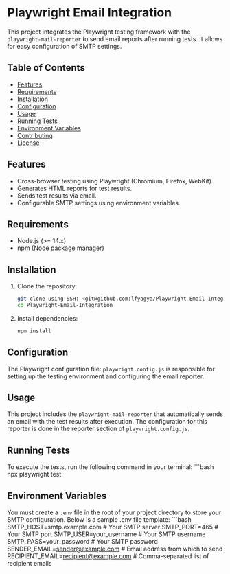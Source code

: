 # Playwright Email Integration

This project integrates the Playwright testing framework with the `playwright-mail-reporter` to send email reports after running tests. It allows for easy configuration of SMTP settings.

## Table of Contents

- [Features](#features)
- [Requirements](#requirements)
- [Installation](#installation)
- [Configuration](#configuration)
- [Usage](#usage)
- [Running Tests](#running-tests)
- [Environment Variables](#environment-variables)
- [Contributing](#contributing)
- [License](#license)

## Features

- Cross-browser testing using Playwright (Chromium, Firefox, WebKit).
- Generates HTML reports for test results.
- Sends test results via email.
- Configurable SMTP settings using environment variables.

## Requirements

- Node.js (>= 14.x)
- npm (Node package manager)

## Installation

1. Clone the repository:

   ```bash
   git clone using SSH: <git@github.com:lfyagya/Playwright-Email-Integration.git>
   cd Playwright-Email-Integration

2. Install dependencies:
    ```bash
    npm install

## Configuration
The Playwright configuration file: `playwright.config.js` is responsible for setting up the testing environment and configuring the email reporter.

## Usage
This project includes the `playwright-mail-reporter` that automatically sends an email with the test results after execution. The configuration for this reporter is done in the reporter section of `playwright.config.js`.

## Running Tests
To execute the tests, run the following command in your terminal:
    ```bash
    npx playwright test

## Environment Variables
You must create a `.env` file in the root of your project directory to store your SMTP configuration. Below is a sample .env file template:
    ```bash
    SMTP_HOST=smtp.example.com        # Your SMTP server
    SMTP_PORT=465                     # Your SMTP port
    SMTP_USER=your_username            # Your SMTP username
    SMTP_PASS=your_password            # Your SMTP password
    SENDER_EMAIL=sender@example.com    # Email address from which to send
    RECIPIENT_EMAIL=recipient@example.com # Comma-separated list of recipient emails
